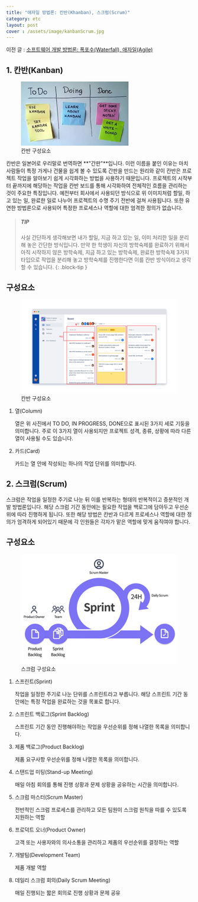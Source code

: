 ```yaml
---
title: "애자일 방법론: 칸반(Khanban), 스크럼(Scrum)"
category: etc
layout: post
cover : /assets/image/kanbanScrum.jpg
---
```


이전 글 : [소프트웨어 개발 방법론: 폭포수(Waterfall), 애자일(Agile)](https:shindonghyeo.github.io/)

## 1. 칸반(Kanban)
<figure>
<img src="/assets/image/kanabaneasy.jpg" alt="칸반 구성요소">
<figcaption>칸반 구성요소</figcaption>
</figure>
칸반은 일본어로 우리말로 번역하면 **"간판"**입니다. 이런 이름을 붙인 이유는 마치 사람들이 특정 가게나 건물을 쉽게 볼 수 있도록 간판을 만드는 원리와 같이 칸반은 프로젝트 작업을 알아보기 쉽게 시각화하는 방법을 사용하기 때문입니다. 프로젝트의 시작부터 끝까지에 해당하는 작업을 칸반 보드를 통해 시각화하여 전체적인 흐름을 관리하는 것이 주요한 특징입니다. 예전부터 회사에서 사용되던 방식으로 위 이미지처럼 할일, 하고 있는 일, 완료한 일로 나누어 프로젝트의 수명 주기 전반에 걸쳐 사용됩니다. 또한 유연한 방법론으로 사용되어 특정한 프로세스나 역할에 대한 엄격한 정의가 없습니다.

> ##### TIP
>
> 사실 간단하게 생각해보면 내가 할일, 지금 하고 있는 일, 이미 처리한 일을 분리해 놓은 간단한 방식입니다. 만약 한 학생이 자신의 방학숙제를 완료하기 위해서 아직 시작하지 않은 방학숙제, 지금 하고 있는 방학숙제, 완료한 방학숙제 3가지 타입으로 작업을 분리해 놓고 방학숙제를 진행한다면 이를 칸반 방식이라고 생각할 수 있습니다.
{: .block-tip }


## 구성요소
<figure>
<img src="/assets/image/kanbanboard.png" alt="칸반 구성요소">
<figcaption>칸반 구성요소</figcaption>
</figure>

1. 열(Column)

    열은 위 사진에서 TO DO, IN PROGRESS, DONE으로 표시된 3가지 세로 기둥을 의미합니다. 주로 이 3가지 열이 사용되지만 프로젝트 성격, 종류, 상황에 따라 다른 열이 사용될 수도 있습니다.

2. 카드(Card)

    카드는 열 안에 작성되는 하나의 작업 단위를 의미합니다.

## 2. 스크럼(Scrum)
스크럼은 작업을 일정한 주기로 나눈 뒤 이를 반복하는 형태의 반복적이고 증분적인 개발 방법론입니다. 해당 스크럼 기간 동안에는 필요한 작업을 백로그에 담아두고 우선순위에 따라 진행하게 됩니다. 또한 해당 방법은 칸반과 다르게 프로세스나 역할에 대한 정의가 엄격하게 되어있기 때문에 각 인원들은 각자가 맡은 역할에 맞게 움직여야 합니다.

## 구성요소
<figure>
<img src="/assets/image/scrum.png" alt="스크럼 구성요소">
<figcaption>스크럼 구성요소</figcaption>
</figure>

1. 스프린트(Sprint)

    작업을 일정한 주기로 나눈 단위를 스프린트라고 부릅니다. 해당 스프린트 기간 동안에는 특정 작업을 완료하는 것을 목표로 합니다.

2. 스프린트 백로그(Sprint Backlog)

    스프린트 기간 동안 진행해야하는 작업을 우선순위를 정해 나열한 목록을 의미합니다.

2. 제품 백로그(Product Backlog)

    제품 요구사항 우선순위를 정해 나열한 목록을 의미합니다.

3. 스탠드업 미팅(Stand-up Meeting)

    매일 아침 회의를 통해 진행 상황과 문제 상황을 공유하는 시간을 의미합니다.

4. 스크럼 마스터(Scrum Master)

    전반적인 스크럼 프로세스를 관리하고 모든 팀원이 스크럼 원칙을 따를 수 있도록 지원하는 역할

5. 프로덕트 오너(Product Owner)

    고객 또는 사용자와의 의사소통을 관리하고 제품의 우선순위를 결정하는 역할

6. 개발팀(Development Team)

    제품 개발 역할

7. 데일리 스크럼 회의(Daily Scrum Meeting)

    매일 진행되는 짧은 회의로 진행 상황과 문제 공유
